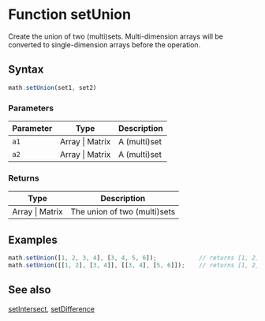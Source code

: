 <!-- Note: This file is automatically generated from source code comments. Changes made in this file will be overridden. -->

# Function setUnion

Create the union of two (multi)sets.
Multi-dimension arrays will be converted to single-dimension arrays before the operation.


## Syntax

```js
math.setUnion(set1, set2)
```

### Parameters

Parameter | Type | Description
--------- | ---- | -----------
`a1` | Array &#124; Matrix | A (multi)set
`a2` | Array &#124; Matrix | A (multi)set

### Returns

Type | Description
---- | -----------
Array &#124; Matrix | The union of two (multi)sets


## Examples

```js
math.setUnion([1, 2, 3, 4], [3, 4, 5, 6]);            // returns [1, 2, 3, 4, 5, 6]
math.setUnion([[1, 2], [3, 4]], [[3, 4], [5, 6]]);    // returns [1, 2, 3, 4, 5, 6]
```


## See also

[setIntersect](setIntersect.md),
[setDifference](setDifference.md)
